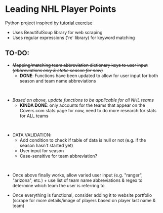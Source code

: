 # Leading NHL Player Points

Python project inspired by [tutorial exercise](https://github.com/priscilla-arinze/PythonReview/tree/main/EXERCISES/Exercise%20-%20Regular%20Expressions%20%26%20Web%20Crawler%20(2022%20NHL%20Statistics))

* Uses BeautifulSoup library for web scraping
* Uses regular expressions ('re' library) for keyword matching


## TO-DO:
* ~~Mapping/matching team abbreviation dictionary keys to user input (*abbreviations only & static season for now*)~~
    * __DONE__: Functions have been updated to allow for user input for both season and team name abbreviations

<br>

* *Based on above, update functions to be applicable for all NHL teams*
    * __KINDA DONE__: only accounts for the teams that appear on the Covers.com stats page for now, need to do more research for stats for ALL teams

<br>


* DATA VALIDATION:
    * Add condition to check if table of data is null or not (e.g. if the season hasn't started yet)
    * User input for season
    * Case-sensitive for team abbreviation?

<br>

* Once above finally works, allow varied user input (e.g. "ranger", "arizona", etc.) + use list of team name abbreviations & regex to determine which team the user is referring to

* Once everything is functional, consider adding it to website portfolio (scrape for more details/image of players based on player last name & team)
